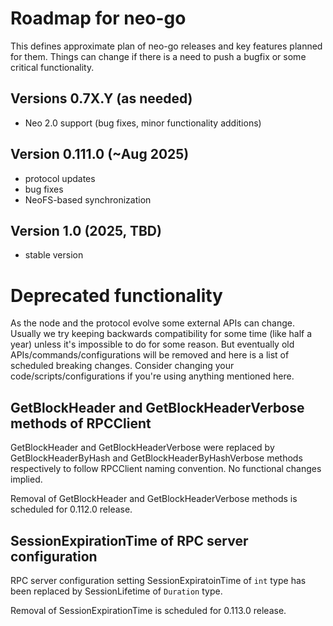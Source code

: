 # Roadmap for neo-go

This defines approximate plan of neo-go releases and key features planned for
them. Things can change if there is a need to push a bugfix or some critical
functionality.

## Versions 0.7X.Y (as needed)
* Neo 2.0 support (bug fixes, minor functionality additions)

## Version 0.111.0 (~Aug 2025)
 * protocol updates
 * bug fixes
 * NeoFS-based synchronization

## Version 1.0 (2025, TBD)
 * stable version

# Deprecated functionality

As the node and the protocol evolve some external APIs can change. Usually we
try keeping backwards compatibility for some time (like half a year) unless
it's impossible to do for some reason. But eventually old
APIs/commands/configurations will be removed and here is a list of scheduled
breaking changes. Consider changing your code/scripts/configurations if you're
using anything mentioned here.

## GetBlockHeader and GetBlockHeaderVerbose methods of RPCClient

GetBlockHeader and GetBlockHeaderVerbose were replaced by GetBlockHeaderByHash
and GetBlockHeaderByHashVerbose methods respectively to follow RPCClient
naming convention. No functional changes implied.

Removal of GetBlockHeader and GetBlockHeaderVerbose methods is scheduled for
0.112.0 release.

## SessionExpirationTime of RPC server configuration

RPC server configuration setting SessionExpiratoinTime of `int` type has been
replaced by SessionLifetime of `Duration` type.

Removal of SessionExpirationTime is scheduled for 0.113.0 release.

